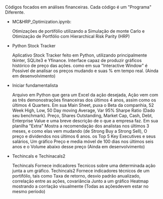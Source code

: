 Códigos focados em análises financeiras.
Cada código é um "Programa" Diferente.

* MC&HRP_Optimization.ipynb:

  Otimizações de portifólio utilizando a Simulação de monte Carlo e Otimização de Portfólio com Hierarchical Risk Parity (HRP)

* Python Stock Tracker

  Aplicativo Stock Tracker feito em Python, utilizando principalmente tkinter, SQLite3 e Yfinance.
  Interface capaz de produzir gráficos histórico de preço das ações. como em sua "Interactive Window" é Possível de analisar os preços mudando e suas % em tempo real.
  (Ainda em desenvolvimento)

* Iniciar fundamentalista

  Arquivo em Python que gera um Excel da ação desejada, Ação vem com as três demonostrações financeiras dos últimos 4 anos, assim como os últimos 4 Quarters.
  Em sua Main Sheet, puxa o Beta da companhia, 52 Week High, Low, 50 Day moving Average, Var 95% Sharpe Ratio (Dado seu benchmark). Preço, Shares Outstanding, Market Cap, Cash, Debt, Enterprise Value e uma breve descrição de o que a empresa faz.
  Em sua planilha "Extra" Mostra a recomendação dos analistas nos últimos 3 meses, e como elas vem mudando (de Strong Buy a Strong Sell), O preço e dividendos nos últimos 6 anos. os Top 5 Key Executives e seus salários, Um gráfico Preço e media móvel de 100 dias nos últimos seis anos
  e o Volume abaixo desse preço
  (Ainda em desenvolvimento)

* Techincals e Techinacals2

  Techincals Fornece indicadores Tecnicos sobre uma determinada ação junta a um gráfico.
  Techincals2 Fornece indicadores técnicos de um portifólio, tais como Taxa de retorno, desvio padrão anualizado, correlação entre as ações, covariância Junto a um gráfico Heatmap mostrando a corrlação visualmente (Todas as açõesdevem estar no mesmo período)


  
  
